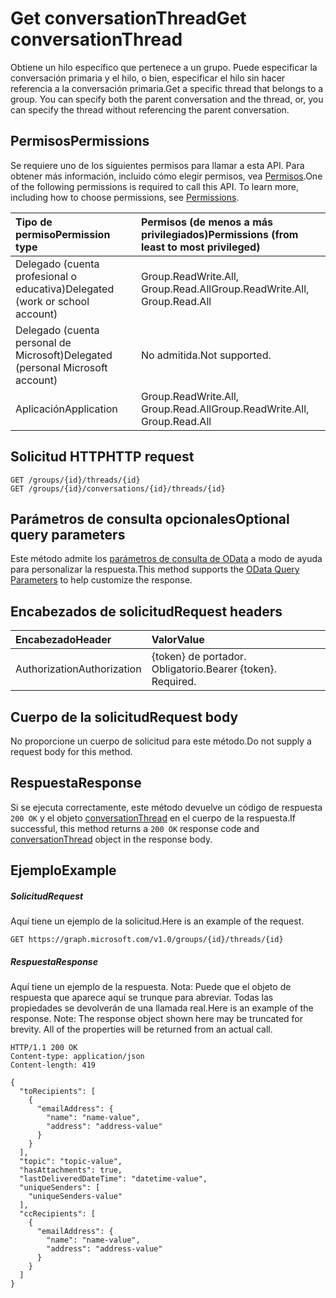 # <a name="get-conversationthread"></a><span data-ttu-id="7c116-101">Get conversationThread</span><span class="sxs-lookup"><span data-stu-id="7c116-101">Get conversationThread</span></span>

<span data-ttu-id="7c116-p101">Obtiene un hilo específico que pertenece a un grupo. Puede especificar la conversación primaria y el hilo, o bien, especificar el hilo sin hacer referencia a la conversación primaria.</span><span class="sxs-lookup"><span data-stu-id="7c116-p101">Get a specific thread that belongs to a group. You can specify both the parent conversation and the thread, or, you can specify the thread without referencing the parent conversation.</span></span> 
## <a name="permissions"></a><span data-ttu-id="7c116-104">Permisos</span><span class="sxs-lookup"><span data-stu-id="7c116-104">Permissions</span></span>
<span data-ttu-id="7c116-p102">Se requiere uno de los siguientes permisos para llamar a esta API. Para obtener más información, incluido cómo elegir permisos, vea [Permisos](../../../concepts/permissions_reference.md).</span><span class="sxs-lookup"><span data-stu-id="7c116-p102">One of the following permissions is required to call this API. To learn more, including how to choose permissions, see [Permissions](../../../concepts/permissions_reference.md).</span></span>

|<span data-ttu-id="7c116-107">Tipo de permiso</span><span class="sxs-lookup"><span data-stu-id="7c116-107">Permission type</span></span>      | <span data-ttu-id="7c116-108">Permisos (de menos a más privilegiados)</span><span class="sxs-lookup"><span data-stu-id="7c116-108">Permissions (from least to most privileged)</span></span>              | 
|:--------------------|:---------------------------------------------------------| 
|<span data-ttu-id="7c116-109">Delegado (cuenta profesional o educativa)</span><span class="sxs-lookup"><span data-stu-id="7c116-109">Delegated (work or school account)</span></span> | <span data-ttu-id="7c116-110">Group.ReadWrite.All, Group.Read.All</span><span class="sxs-lookup"><span data-stu-id="7c116-110">Group.ReadWrite.All, Group.Read.All</span></span>    | 
|<span data-ttu-id="7c116-111">Delegado (cuenta personal de Microsoft)</span><span class="sxs-lookup"><span data-stu-id="7c116-111">Delegated (personal Microsoft account)</span></span> | <span data-ttu-id="7c116-112">No admitida.</span><span class="sxs-lookup"><span data-stu-id="7c116-112">Not supported.</span></span>    | 
|<span data-ttu-id="7c116-113">Aplicación</span><span class="sxs-lookup"><span data-stu-id="7c116-113">Application</span></span> | <span data-ttu-id="7c116-114">Group.ReadWrite.All, Group.Read.All</span><span class="sxs-lookup"><span data-stu-id="7c116-114">Group.ReadWrite.All, Group.Read.All</span></span> | 

## <a name="http-request"></a><span data-ttu-id="7c116-115">Solicitud HTTP</span><span class="sxs-lookup"><span data-stu-id="7c116-115">HTTP request</span></span>
<!-- { "blockType": "ignored" } -->
```http
GET /groups/{id}/threads/{id}
GET /groups/{id}/conversations/{id}/threads/{id}

```
## <a name="optional-query-parameters"></a><span data-ttu-id="7c116-116">Parámetros de consulta opcionales</span><span class="sxs-lookup"><span data-stu-id="7c116-116">Optional query parameters</span></span>
<span data-ttu-id="7c116-117">Este método admite los [parámetros de consulta de OData](http://developer.microsoft.com/en-us/graph/docs/overview/query_parameters) a modo de ayuda para personalizar la respuesta.</span><span class="sxs-lookup"><span data-stu-id="7c116-117">This method supports the [OData Query Parameters](http://developer.microsoft.com/en-us/graph/docs/overview/query_parameters) to help customize the response.</span></span>
## <a name="request-headers"></a><span data-ttu-id="7c116-118">Encabezados de solicitud</span><span class="sxs-lookup"><span data-stu-id="7c116-118">Request headers</span></span>
| <span data-ttu-id="7c116-119">Encabezado</span><span class="sxs-lookup"><span data-stu-id="7c116-119">Header</span></span>       | <span data-ttu-id="7c116-120">Valor</span><span class="sxs-lookup"><span data-stu-id="7c116-120">Value</span></span> |
|:---------------|:--------|
| <span data-ttu-id="7c116-121">Authorization</span><span class="sxs-lookup"><span data-stu-id="7c116-121">Authorization</span></span>  | <span data-ttu-id="7c116-p103">{token} de portador. Obligatorio.</span><span class="sxs-lookup"><span data-stu-id="7c116-p103">Bearer {token}. Required.</span></span>  |

## <a name="request-body"></a><span data-ttu-id="7c116-124">Cuerpo de la solicitud</span><span class="sxs-lookup"><span data-stu-id="7c116-124">Request body</span></span>
<span data-ttu-id="7c116-125">No proporcione un cuerpo de solicitud para este método.</span><span class="sxs-lookup"><span data-stu-id="7c116-125">Do not supply a request body for this method.</span></span>

## <a name="response"></a><span data-ttu-id="7c116-126">Respuesta</span><span class="sxs-lookup"><span data-stu-id="7c116-126">Response</span></span>

<span data-ttu-id="7c116-127">Si se ejecuta correctamente, este método devuelve un código de respuesta `200 OK` y el objeto [conversationThread](../resources/conversationthread.md) en el cuerpo de la respuesta.</span><span class="sxs-lookup"><span data-stu-id="7c116-127">If successful, this method returns a `200 OK` response code and [conversationThread](../resources/conversationthread.md) object in the response body.</span></span>
## <a name="example"></a><span data-ttu-id="7c116-128">Ejemplo</span><span class="sxs-lookup"><span data-stu-id="7c116-128">Example</span></span>
##### <a name="request"></a><span data-ttu-id="7c116-129">Solicitud</span><span class="sxs-lookup"><span data-stu-id="7c116-129">Request</span></span>
<span data-ttu-id="7c116-130">Aquí tiene un ejemplo de la solicitud.</span><span class="sxs-lookup"><span data-stu-id="7c116-130">Here is an example of the request.</span></span>
<!-- {
  "blockType": "request",
  "name": "get_conversationthread"
}-->
```http
GET https://graph.microsoft.com/v1.0/groups/{id}/threads/{id}
```
##### <a name="response"></a><span data-ttu-id="7c116-131">Respuesta</span><span class="sxs-lookup"><span data-stu-id="7c116-131">Response</span></span>
<span data-ttu-id="7c116-p104">Aquí tiene un ejemplo de la respuesta. Nota: Puede que el objeto de respuesta que aparece aquí se trunque para abreviar. Todas las propiedades se devolverán de una llamada real.</span><span class="sxs-lookup"><span data-stu-id="7c116-p104">Here is an example of the response. Note: The response object shown here may be truncated for brevity. All of the properties will be returned from an actual call.</span></span>
<!-- {
  "blockType": "response",
  "truncated": true,
  "@odata.type": "microsoft.graph.conversationThread"
} -->
```http
HTTP/1.1 200 OK
Content-type: application/json
Content-length: 419

{
  "toRecipients": [
    {
      "emailAddress": {
        "name": "name-value",
        "address": "address-value"
      }
    }
  ],
  "topic": "topic-value",
  "hasAttachments": true,
  "lastDeliveredDateTime": "datetime-value",
  "uniqueSenders": [
    "uniqueSenders-value"
  ],
  "ccRecipients": [
    {
      "emailAddress": {
        "name": "name-value",
        "address": "address-value"
      }
    }
  ]
}
```

<!-- uuid: 8fcb5dbc-d5aa-4681-8e31-b001d5168d79
2015-10-25 14:57:30 UTC -->
<!-- {
  "type": "#page.annotation",
  "description": "Get conversationThread",
  "keywords": "",
  "section": "documentation",
  "tocPath": ""
}-->

